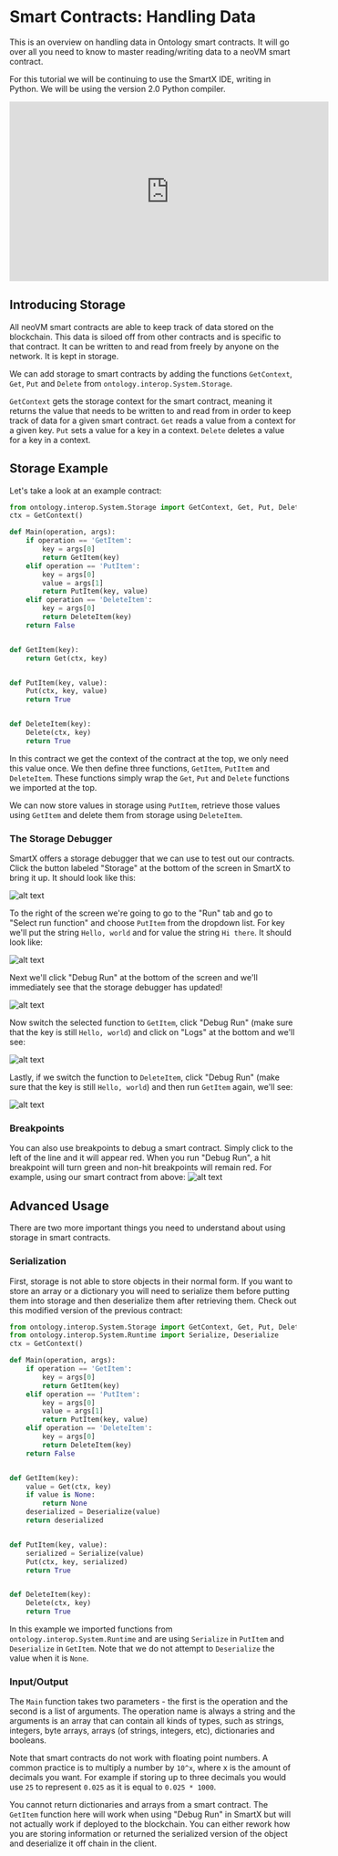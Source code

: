 # Smart Contracts: Handling Data

This is an overview on handling data in Ontology smart contracts. It will go over all you need to know to master reading/writing data to a neoVM smart contract.

For this tutorial we will be continuing to use the SmartX IDE, writing in Python. We will be using the version 2.0 Python compiler.

<iframe width="560" height="315" src="https://www.youtube.com/embed/j9qARb9H25M" frameborder="0" allow="accelerometer; autoplay; encrypted-media; gyroscope; picture-in-picture" allowfullscreen></iframe>

## Introducing Storage

All neoVM smart contracts are able to keep track of data stored on the blockchain. This data is siloed off from other contracts and is specific to that contract. It can be written to and read from freely by anyone on the network. It is kept in storage.

We can add storage to smart contracts by adding the functions `GetContext`, `Get`, `Put` and `Delete` from `ontology.interop.System.Storage`.

`GetContext` gets the storage context for the smart contract, meaning it returns the value that needs to be written to and read from in order to keep track of data for a given smart contract. `Get` reads a value from a context for a given key. `Put` sets a value for a key in a context. `Delete` deletes a value for a key in a context.

## Storage Example

Let's take a look at an example contract:
``` python
from ontology.interop.System.Storage import GetContext, Get, Put, Delete
ctx = GetContext()

def Main(operation, args):
    if operation == 'GetItem':
        key = args[0]
        return GetItem(key)
    elif operation == 'PutItem':
        key = args[0]
        value = args[1]
        return PutItem(key, value)
    elif operation == 'DeleteItem':
        key = args[0]
        return DeleteItem(key)
    return False


def GetItem(key):
    return Get(ctx, key)


def PutItem(key, value):
    Put(ctx, key, value)
    return True


def DeleteItem(key):
    Delete(ctx, key)
    return True
```

In this contract we get the context of the contract at the top, we only need this value once. We then define three functions, `GetItem`, `PutItem` and `DeleteItem`. These functions simply wrap the `Get`, `Put` and `Delete` functions we imported at the top.

We can now store values in storage using `PutItem`, retrieve those values using `GetItem` and delete them from storage using `DeleteItem`.

### The Storage Debugger

SmartX offers a storage debugger that we can use to test out our contracts. Click the button labeled "Storage" at the bottom of the screen in SmartX to bring it up. It should look like this:

![alt text](../assets/smartContracts/handlingData/StorageDebugger.png "Storage Debugger")

To the right of the screen we're going to go to the "Run" tab and go to "Select run function" and choose `PutItem` from the dropdown list. For key we'll put the string `Hello, world` and for value the string `Hi there`. It should look like:

![alt text](../assets/smartContracts/handlingData/PutItem.png "Put Item")

Next we'll click "Debug Run" at the bottom of the screen and we'll immediately see that the storage debugger has updated!

![alt text](../assets/smartContracts/handlingData/StoragePut.png "Storage Put")

Now switch the selected function to `GetItem`, click "Debug Run" (make sure that the key is still `Hello, world`) and click on "Logs" at the bottom and we'll see:

![alt text](../assets/smartContracts/handlingData/PrintPut.png "Print Put")

Lastly, if we switch the function to `DeleteItem`, click "Debug Run" (make sure that the key is still `Hello, world`) and then run `GetItem` again, we'll see:

![alt text](../assets/smartContracts/handlingData/PrintDelete.png "Print Delete")

### Breakpoints

You can also use breakpoints to debug a smart contract. Simply click to the left of the line and it will appear red. When you run "Debug Run", a hit breakpoint will turn green and non-hit breakpoints will remain red. For example, using our smart contract from above:
![alt text](../assets/smartContracts/handlingData/Breakpoints.png "Breakpoints")

## Advanced Usage

There are two more important things you need to understand about using storage in smart contracts.

### Serialization

First, storage is not able to store objects in their normal form. If you want to store an array or a dictionary you will need to serialize them before putting them into storage and then deserialize them after retrieving them. Check out this modified version of the previous contract:

``` python
from ontology.interop.System.Storage import GetContext, Get, Put, Delete
from ontology.interop.System.Runtime import Serialize, Deserialize
ctx = GetContext()

def Main(operation, args):
    if operation == 'GetItem':
        key = args[0]
        return GetItem(key)
    elif operation == 'PutItem':
        key = args[0]
        value = args[1]
        return PutItem(key, value)
    elif operation == 'DeleteItem':
        key = args[0]
        return DeleteItem(key)
    return False


def GetItem(key):
    value = Get(ctx, key)
    if value is None:
        return None
    deserialized = Deserialize(value)
    return deserialized


def PutItem(key, value):
    serialized = Serialize(value)
    Put(ctx, key, serialized)
    return True


def DeleteItem(key):
    Delete(ctx, key)
    return True
```

In this example we imported functions from `ontology.interop.System.Runtime` and are using `Serialize` in `PutItem` and `Deserialize` in `GetItem`. Note that we do not attempt to `Deserialize` the value when it is `None`.

### Input/Output

The `Main` function takes two parameters - the first is the operation and the second is a list of arguments. The operation name is always a string and the arguments is an array that can contain all kinds of types, such as strings, integers, byte arrays, arrays (of strings, integers, etc), dictionaries and booleans.

Note that smart contracts do not work with floating point numbers. A common practice is to multiply a number by `10^x`, where x is the amount of decimals you want. For example if storing up to three decimals you would use `25` to represent `0.025` as it is equal to `0.025 * 1000`.

You cannot return dictionaries and arrays from a smart contract. The `GetItem` function here will work when using "Debug Run" in SmartX but will not actually work if deployed to the blockchain. You can either rework how you are storing information or returned the serialized version of the object and deserialize it off chain in the client.
